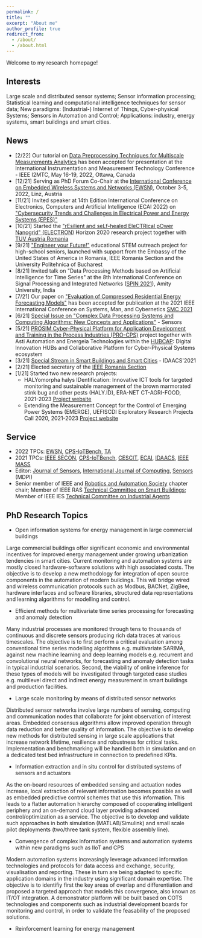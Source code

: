 ```yaml
---
permalink: /
title: ""
excerpt: "About me"
author_profile: true
redirect_from: 
  - /about/
  - /about.html
---
```


Welcome to my research homepage! 

Interests
------
Large scale and distributed sensor systems; Sensor information processing; Statistical learning and computational intelligence techniques for sensor data; New paradigms: (Industrial-) Internet of Things, Cyber-physical Systems; Sensors in Automation and Control; Applications: industry, energy systems, smart buildings and smart cities.

News
------
* [2/22] Our tutorial on [Data Preprocessing Techniques for Multiscale Measurements Analytics](https://i2mtc2022.ieee-ims.org/tutorials/) has been accepted for presentation at the International Instrumentation and Measurement Technology Conference - IEEE I2MTC, May 16-19, 2022, Ottawa, Canada
* [12/21] Serving as PhD Forum Co-Chair at the [International Conference on Embedded Wireless Systems and Networks (EWSN)](https://ewsn2022.pro2future.at/), October 3-5, 2022, Linz, Austria
* [11/21] Invited speaker at 14th Edition International Conference on Electronics, Computers and Artificial Intelligence (ECAI 2022) on ["Cybersecurity Trends and Challenges in Electrical Power and Energy Systems (EPES)"](https://ecai.ro/invited-speakers)
* [10/21] Started the ["rEsilient and seLf-healed EleCTRical pOwer Nanogrid" (ELECTRON)](https://electron-project.eu) Horizon 2020 research project together with [TUV Austria Romania](https://www.tuv-austria.ro)
* [9/21] ["Engineer your Future!"](https://www.microderlab.upb.ro/futureengineers/) educational STEM outreach project for high-school seniors, launched with support from the Embassy of the United States of America in Romania, IEEE Romania Section and the University Politehnica of Bucharest
* [8/21] Invited talk on "Data Processing Methods based on Artificial Intelligence for Time Series" at the 8th International Conference on Signal Processing and Integrated Networks ([SPIN 2021](https://www.amity.edu/spin2021/InvitedTalk.aspx)), Amity University, India
* [7/21] Our paper on ["Evaluation of Compressed Residential Energy Forecasting Models"](https://www.grigorestamatescu.com/files/smc21.pdf) has been accepted for publication at the 2021 IEEE International Conference on Systems, Man, and Cybernetics [SMC 2021](http://ieeesmc2021.org)
* [6/21] [Special Issue on "Complex Data Processing Systems and Computing Algorithms: New Concepts and Applications"](https://www.mdpi.com/journal/sensors/special_issues/DataPro) - Sensors
* [5/21] [PROSIM Cyber-Physical Platform for Application Development and Training in the Process Industries (PRO-CPS)](https://www.astiautomation.ro/cercetare-dezvoltare/hubcap-pro-cps/) project together with Asti Automation and Energeia Technologies within the [HUBCAP](https://www.hubcap.eu): Digital Innovation HUBs and Collaborative Platform for Cyber-Physical Systems ecosystem
* [3/21] [Special Stream in Smart Buildings and Smart Cities](http://www.idaacs.net/2021/spec_stream_sbsc) - IDAACS'2021
* [2/21] Elected secretary of the [IEEE Romania Section](https://romania.ieeer8.org)
* [1/21] Started two new research projects:
  * HALYomorpha halys IDentification: Innovative ICT tools for targeted monitoring and sustainable management of the brown marmorated stink bug and other pests (HALY.ID), ERA-NET CT-AGRI-FOOD, 2021-2023 [Project website](https://www.haly-id.eu)
  * Extending the Measurement Concept for the Control of Emerging Power Systems (EMERGE), UEFISCDI Exploratory Research Projects Call 2020, 2021-2023 [Project website](http://emerge.microderlab.pub.ro)

Service
------
* 2022 TPCs: [EWSN](https://ewsn2022.jku.at), [CPS-IoTBench](https://www.iotbench.ethz.ch/cps-iotbench-2022/), [TA](https://ta22.cran.univ-lorraine.fr)
* 2021 TPCs: [IEEE SECON](https://secon2021.ieee-secon.org/), [CPS-IoTBench](https://www.iotbench.ethz.ch/cps-iotbench-2021/), [CESCIT](http://www.uphf.fr/cescit2021), [ECAI](http://www.ecai.ro),  [IDAACS](http://www.idaacs.net/2021), [IEEE MASS](https://eng.auburn.edu/conference/ieee-mass2021/)
* Editor: [Journal of Sensors](https://www.hindawi.com/journals/js/), [International Journal of Computing](http://www.computingonline.net/computing), [Sensors](https://www.mdpi.com/journal/sensors) (MDPI)
* Senior member of IEEE and [Robotics and Automation Society](http://www.ieee-ras.org) chapter chair; Member of IEEE RAS [Technical Committee on Smart Buildings](https://www.ieee-ras.org/smart-building); Member of IEEE IES [Technical Committee on Industrial Agents](https://tcia.ieee-ies.org)

PhD Research Topics
------
* Open information systems for energy management in large commercial buildings

Large commercial buildings offer significant economic and environmental incentives for improved energy management under growing urbanization tendencies in smart cities. Current monitoring and automation systems are mostly closed hardware-software solutions with high associated costs. The objective is to develop a new methodology for integration of open source components in the automation of modern buildings. This will bridge wired and wireless communication protocols such as Modbus, BACNet, ZigBee, hardware interfaces and software libraries, structured data representations and learning algorithms for modelling and control.

* Efficient methods for multivariate time series processing for forecasting and anomaly detection 

Many industrial processes are monitored through tens to thousands of continuous and discrete sensors producing rich data traces at various timescales. The objective is to first perform a critical evaluation among conventional time series modelling algorithms e.g. multivariate SARIMA, against new machine learning and deep learning models e.g. recurrent and convolutional neural networks, for forecasting and anomaly detection tasks in typical industrial scenarios. Second, the viability of online inference for these types of models will be investigated through targeted case studies e.g. multilevel direct and indirect energy measurement in smart buildings and production facilities.

* Large scale monitoring by means of distributed sensor networks

Distributed sensor networks involve large numbers of sensing, computing and communication nodes that collaborate for joint observation of interest areas. Embedded consensus algorithms allow improved operation through data reduction and better quality of information. The objective is to develop new methods for distributed sensing in large scale applications that increase network lifetime, resilience and robustness for critical tasks. Implementation and benchmarking will be handled both in simulation and on a dedicated test bed infrastructure in connection to predefined KPIs.

* Information extraction and in situ control for distributed systems of sensors and actuators

As the on-board resources of embedded sensing and actuation nodes increase, local extraction of relevant information becomes possible as well as embedded predictive control schemes that use this information. This leads to a flatter automation hierarchy composed of cooperating intelligent periphery and an on-demand cloud layer providing advanced control/optimization as a service. The objective is to develop and validate such approaches in both simulation (MATLAB/Simulink) and small scale pilot deployments (two/three tank system, flexible assembly line).

* Convergence of complex information systems and automation systems within new paradigms such as IIoT and CPS

Modern automation systems increasingly leverage advanced information technologies and protocols for data access and exchange, security, visualisation and reporting. These in turn are being adapted to specific application domains in the industry using significant domain expertise. The objective is to identifiy first the key areas of overlap and differentiation and proposed a targeted approach that models this convergence, also known as IT/OT integration. A demonstrator platform will be built based on COTS technologies and components such as industrial development boards for monitoring and control, in order to validate the feasability of the proposed solutions.

* Reinforcement learning for energy management

